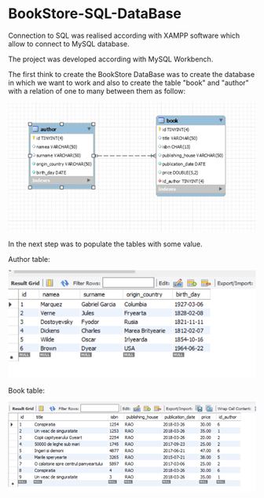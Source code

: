 # BookStore-SQL-DataBase
<p>Connection to SQL was realised according with XAMPP software which allow to connect to MySQL database. </p>
<p>The project was developed according with MySQL Workbench.</p>
<p>The first think to create the BookStore DataBase was to create the database in which we want to work and also 
to create the table "book" and "author" with a relation of one to many between them as follow: </p>
<img src="Images/img1.png" width=600px>
<p>In the next step was to populate the tables with some value.</p>
<p>Author table:</p>
<img src="Images/img2.png" width=600px>
<p>Book table:</p>
<img src="Images/img3.png" width=600px>
<p></p>
<p></p>
<p></p>
<p></p>
<p></p>


